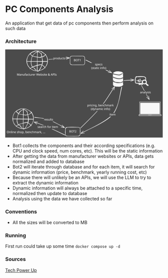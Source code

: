 # PC Components Analysis
An application that get data of pc components then perform analysis on such data

### Architecture
![architecture](./architecture.svg)
- Bot1 collects the components and their according specifications (e.g. CPU and clock speed, num cores, etc). This will be the static information
- After getting the data from manufacturer websites or APIs, data gets normalized and added to database
- Bot2 will iterate through database and for each item, it will search for dynamic information (price, benchmark, yearly running cost, etc)
- Because there will unlikely be an APIs, we will use the LLM to try to extract the dynamic information
- Dynamic information will always be attached to a specific time, normalized then update to database
- Analysis using the data we have collected so far

### Conventions
- All the sizes will be converted to MB

### Running
First run could take up some time
```docker compose up -d```

### Sources
[Tech Power Up](https://www.techpowerup.com)
